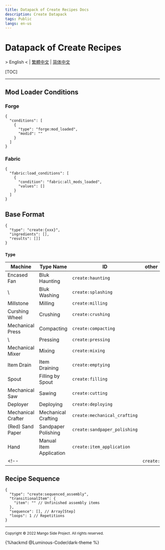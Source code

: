 ```yaml
---
title: Datapack of Create Recipes Docs
description: Create Datapack
tags: Public
langs: en-us
---
```


# Datapack of Create Recipes

\> English < | [繁體中文]() | [简体中文]()

[TOC]

---

## Mod Loader Conditions

### Forge
```json=
{
  "conditions": [
    {
      "type": "forge:mod_loaded",
      "modid": ""
    }
  ]
}
```

### Fabric
```json=
{
  "fabric:load_conditions": [
    {
      "condition": "fabric:all_mods_loaded",
      "values": []
    }
  ]
}
```

## Base Format
```json=
{
  "type": "create:{xxx}",
  "ingredients": [],
  "results": []]
}
```

### `Type`
| Machine            | Type Name               | ID                           | other |
|--------------------|-------------------------|------------------------------|-------|
| Encased Fan        | Bluk Haunting           | `create:haunting`            |       |
| \                  | Bluk Washing            | `create:splashing`           |       |
| Millstone          | Milling                 | `create:milling`             |       |
| Curshing Wheel     | Crushing                | `create:crushing`            |       |
| Mechanical Press   | Compacting              | `create:compacting`          |       |
| \                  | Pressing                | `create:pressing`            |       |
| Mechanical Mixer   | Mixing                  | `create:mixing`              |       |
| Item Drain         | Item Draining           | `create:emptying`            |       |
| Spout              | Filling by Spout        | `create:filling`             |       |
| Mechanical Saw     | Sawing                  | `create:cutting`             |       |
| Deployer           | Deploying               | `create:deploying`           |       |
| Mechanical Crafter | Mechanical Crafting     | `create:mechanical_crafting` |       |
| (Red) Sand Paper   | Sandpaper Polishing     | `create:sandpaper_polishing` |       |
| Hand               | Manual Item Application | `create:item_application`    |       |
<!-- |  |  | `create:` |       | -->

## Recipe Sequence
```json=
{
  "type": "create:sequenced_assembly",
  "transitionalItem": { 
    "item": "" // Unfinished assembly items
  },
  "sequence": [], // Array[Step]
  "loops": 1 // Repetitions
}
```

---

<small>Copyright © 2022 Mango Side Project. All rights reserved.</small>

{%hackmd @Luminous-Coder/dark-theme %}
<!-- the theme made by Luminous-Coder -->